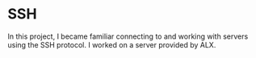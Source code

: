 # SSH

In this project, I became familiar connecting to and working
with servers using the SSH protocol. I worked on a server
provided by ALX.
